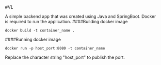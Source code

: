 #VL

A simple backend app that was created using Java and SpringBoot.
Docker is required to run the application.
####Building docker image

```
docker build -t container_name .
```

####Running docker image

```
docker run -p host_port:8080 -t container_name
```

Replace the character string "host_port" to publish the port.